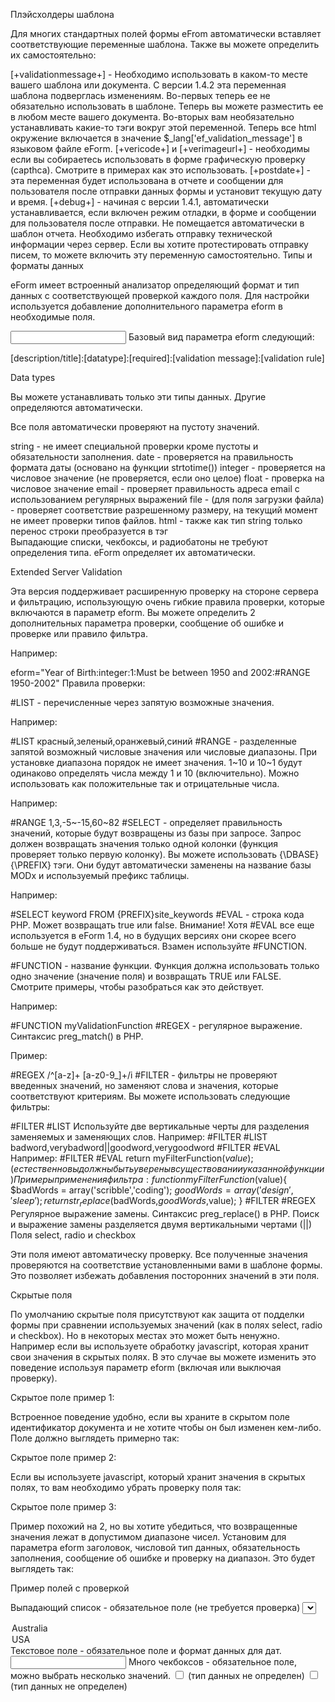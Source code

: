 Плэйсхолдеры шаблона

Для многих стандартных полей формы eFrom автоматически вставляет соответствующие переменные шаблона. Также вы можете определить их самостоятельно:

[+validationmessage+] - Необходимо использовать в каком-то месте вашего шаблона или документа. С версии 1.4.2 эта переменная шаблона подверглась изменениям. Во-первых теперь ее не обязательно использовать в шаблоне. Теперь вы можете разместить ее в любом месте вашего документа. Во-вторых вам необязательно устанавливать какие-то тэги вокруг этой переменной. Теперь все html окружение включается в значение $_lang['ef_validation_message'] в языковом файле eForm.
[+vericode+] и [+verimageurl+] - необходимы если вы собираетесь использовать в форме графическую проверку (capthca). Смотрите в примерах как это использовать.
[+postdate+] - эта переменная будет использована в отчете и сообщении для пользователя после отправки данных формы и установит текущую дату и время.
[+debug+] - начиная с версии 1.4.1, автоматически устанавливается, если включен режим отладки, в форме и сообщении для пользователя после отправки. Не помещается автоматически в шаблон отчета. Необходимо избегать отправку технической информации через сервер. Если вы хотите протестировать отправку писем, то можете включить эту переменную самостоятельно.
Типы и форматы данных

eForm имеет встроенный анализатор определяющий формат и тип данных с соответствующей проверкой каждого поля. Для настройки используется добавление дополнительного параметра eform в необходимые поля.

<input type="text" name="color" eform="A Color:string:1" />
Базовый вид параметра eform следующий:

[description/title]:[datatype]:[required]:[validation message]:[validation rule]

Data types

Вы можете устанавливать только эти типы данных. Другие определяются автоматически.

Все поля автоматически проверяют на пустоту значений.

string - не имеет специальной проверки кроме пустоты и обязательности заполнения.
date - проверяется на правильность формата даты (основано на функции strtotime())
integer - проверяется на числовое значение (не проверяется, если оно целое)
float - проверка на числовое значение
email - проверяет правильность адреса email с использованием регулярных выражений
file - (для поля загрузки файла) - проверяет соответствие разрешенному размеру, на текущий момент не имеет проверки типов файлов.
html - также как тип string только перенос строки преобразуется в тэг <br />
Выпадающие списки, чекбоксы, и радиобатоны не требуют определения типа. eForm определяет их автоматически.

Extended Server Validation

Эта версия поддерживает расширенную проверку на стороне сервера и фильтрацию, использующую очень гибкие правила проверки, которые включаются в параметр eform. Вы можете определить 2 дополнительных параметра проверки, сообщение об ошибке и проверке или правило фильтра.

Например:

eform="Year of Birth:integer:1:Must be between 1950 and 2002:#RANGE 1950-2002"
Правила проверки:

#LIST - перечисленные через запятую возможные значения.

Например:

#LIST красный,зеленый,оранжевый,синий
#RANGE - разделенные запятой возможный числовые значения или числовые диапазоны. При установке диапазона порядок не имеет значения. 1~10 и 10~1 будут одинаково определять числа между 1 и 10 (включительно). Можно использовать как положительные так и отрицательные числа.

Например:

#RANGE 1,3,-5~-15,60~82
#SELECT - определяет правильность значений, которые будут возвращены из базы при запросе. Запрос должен возвращать значения только одной колонки (функция проверяет только первую колонку). Вы можете использовать {\DBASE} {\PREFIX} тэги. Они будут автоматически заменены на название базы MODx и используемый префикс таблицы.

Например:

#SELECT keyword FROM {PREFIX}site_keywords
#EVAL - строка кода PHP. Может возвращать true или false. Внимание! Хотя #EVAL все еще используется в eForm 1.4, но в будущих версиях они скорее всего больше не будут поддерживаться. Взамен используйте #FUNCTION.

#FUNCTION - название функции. Функция должна использовать только одно значение (значение поля) и возвращать TRUE или FALSE. Смотрите примеры, чтобы разобраться как это действует.

Например:

#FUNCTION myValidationFunction
#REGEX - регулярное выражение. Синтаксис preg_match() в PHP.

Пример:

#REGEX /^[a-z]+ [a-z0-9_]+/i
#FILTER - фильтры не проверяют введенных значений, но заменяют слова и значения, которые соответствуют критериям. Вы можете использовать следующие фильтры:

#FILTER #LIST
Используйте две вертикальные черты для разделения заменяемых и заменяющих слов.
Например:
#FILTER #LIST badword,verybadword||goodword,verygoodword
#FILTER #EVAL
Например:
#FILTER #EVAL return myFilterFunction($value);
 (естественно вы должны быть уверены в существовании указанной функции)
 Примеры применения фильтра:
 function myFilterFunction($value){
    $badWords = array('scribble','coding');
    $goodWords = array('design','sleep');
    return str_replace($badWords,$goodWords,$value);
 }
#FILTER #REGEX
Регулярное выражение замены. Синтаксис preg_replace() в PHP. Поиск и выражение замены разделяется двумя вертикальными чертами (||)
Поля select, radio и checkbox

Эти поля имеют автоматическу проверку. Все полученные значения проверяются на соответствие установленными вами в шаблоне формы. Это позволяет избежать добавления посторонних значений в эти поля.

Скрытые поля

По умолчанию скрытые поля присутствуют как защита от подделки формы при сравнении используемых значений (как в полях select, radio и checkbox). Но в некоторых местах это может быть ненужно. Например если вы используете обработку javascript, которая хранит свои значения в скрытых полях. В это случае вы можете изменить это поведение используя параметр eform (включая или выключая проверку).

Скрытое поле пример 1:

Встроенное поведение удобно, если вы храните в скрытом поле идентификатор документа и не хотите чтобы он был изменен кем-либо. Поле должно выглядеть примерно так:

<input type="hidden" name="docId" value="31" />
Скрытое поле пример 2:

Если вы используете javascript, который хранит значения в скрытых полях, то вам необходимо убрать проверку поля так:

<input type="hidden" name="calculatedField" value="" eform="::0::" />
Скрытое поле пример 3:

Пример похожий на 2, но вы хотите убедиться, что возвращенные значения лежат в допустимом диапазоне чисел. Установим для параметра eform заголовок, числовой тип данных, обязательность заполнения, сообщение об ошибке и проверку на диапазон. Это будет выглядеть так:

<input type="hidden" name="calculatedField" value="" eform="Calculated Value:integer:1:Calculation out of range:#RANGE 1-10" />
Пример полей с проверкой

Выпадающий список - обязательное поле (не требуется проверка)
<select name="mySelect" eform_options="Select Country::1" /> (тип данных не определен)
<option value="en-au">Australia</option> <option value="en-us">USA</option>
</select>
Текстовое поле - обязательное поле и формат данных для дат.
<input type="text" name="dobDate" eform_options="Date of Birth:date:1:@EVAL return (strtotime($value)!==-1)?true:false;" />
Много чекбоксов - обязательное поле, можно выбрать несколько значений.
<input type="checkbox" name="myColors[]" value="Red" eform_options="Colors::1" /> (тип данных не определен)
<input type="checkbox" name="myColors[]" value="Green" /> (тип данных не определен)